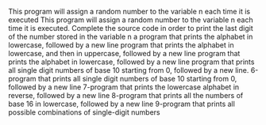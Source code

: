 This program will assign a random number to the variable n each time it is executed
This program will assign a random number to the variable n each time it is executed. Complete the source code in order to print the last digit of the number stored in the variable n
a program that prints the alphabet in lowercase, followed by a new line
program that prints the alphabet in lowercase, and then in uppercase, followed by a new line
program that prints the alphabet in lowercase, followed by a new line
program that prints all single digit numbers of base 10 starting from 0, followed by a new line.
6-program that prints all single digit numbers of base 10 starting from 0, followed by a new line
7-program that prints the lowercase alphabet in reverse, followed by a new line
8-program that prints all the numbers of base 16 in lowercase, followed by a new line
9-program that prints all possible combinations of single-digit numbers
